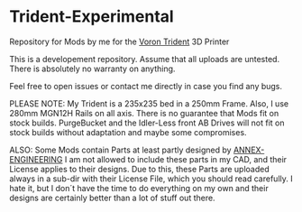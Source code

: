 # Trident-Experimental


Repository for Mods by me for the [Voron Trident](https://github.com/VoronDesign/Voron-Trident) 3D Printer

This is a developement repository. Assume that all uploads are untested. There is absolutely no warranty on anything.

Feel free to open issues or contact me directly in case you find any bugs.

PLEASE NOTE:
My Trident is a 235x235 bed in a 250mm Frame. Also, I use 280mm MGN12H Rails on all axis. There is no guarantee that Mods fit on stock builds.
PurgeBucket and the Idler-Less front AB Drives will not fit on stock builds without adaptation and maybe some compromises.

ALSO:
Some Mods contain Parts at least partly designed by [ANNEX-ENGINEERING](http://annex-engineering.com)
I am not allowed to include these parts in my CAD, and their License applies to their designs. Due to this, these Parts are uploaded always in a sub-dir with their License File, which you should read carefully. I hate it, but I don´t have the time to do everything on my own and their designs are certainly better than a lot of stuff out there.
